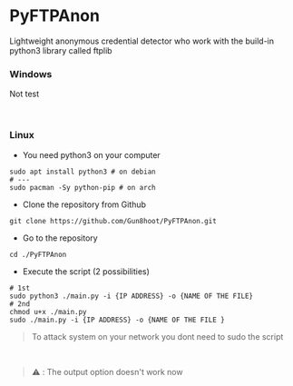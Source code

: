 # PyFTPAnon
Lightweight anonymous credential detector who work with the build-in python3 library called ftplib
### Windows
Not test

<br>

### Linux
- You need python3 on your computer 
```shell
sudo apt install python3 # on debian
# ---
sudo pacman -Sy python-pip # on arch
```
- Clone the repository from Github
```shell
git clone https://github.com/Gun8hoot/PyFTPAnon.git
```
- Go to the repository
```shell
cd ./PyFTPAnon
```
- Execute the script (2 possibilities)
```shell 
# 1st
sudo python3 ./main.py -i {IP ADDRESS} -o {NAME OF THE FILE}
# 2nd
chmod u+x ./main.py
sudo ./main.py -i {IP ADDRESS} -o {NAME OF THE FILE }
```
> To attack system on your network you dont need to sudo the script

<br>

> ⚠️ : The output option doesn't work now 
